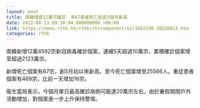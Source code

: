 ```yaml
---
layout: post
title: 南韓增逾12萬宗確診　多67患者死亡創逾3個月新高
date: 2022-08-13 09:38:04.000000000 +08:00
link: https://news.rthk.hk/rthk/ch/component/k2/1662248-20220813.htm
categories: rthk
---
```


南韓新增12萬4592宗新冠病毒確診個案，連續5天超過10萬宗，累積確診個案增至超過2123萬宗。

新增死亡個案有67宗，創5月初以來新高，至今死亡個案增至25566人。重症患者個案有469宗，比前一天增加16宗。

衛生當局表示，今個月單日最高確診病例可能達20萬宗左右，由於暑假期間戶外活動增加，對個案進一步上升保持警惕。
